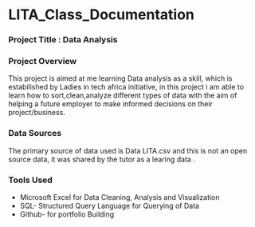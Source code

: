 # LITA_Class_Documentation

### Project Title : Data Analysis

### Project Overview
This project is aimed at me learning Data analysis as a skill, which is estabilished by Ladies in tech africa initiative, in this project i am able to learn how to sort,clean,analyze different types of data with the aim of helping a future employer to make informed decisions on their project/business.

### Data Sources
 The primary source of data used is Data LITA.csv and this is not an open source data, it was shared by the tutor as a learing data .

 ### Tools Used
 - Microsoft Excel for Data Cleaning, Analysis and Visualization
 - SQL- Structured Query Language for Querying of Data
 - Github- for portfolio Building
